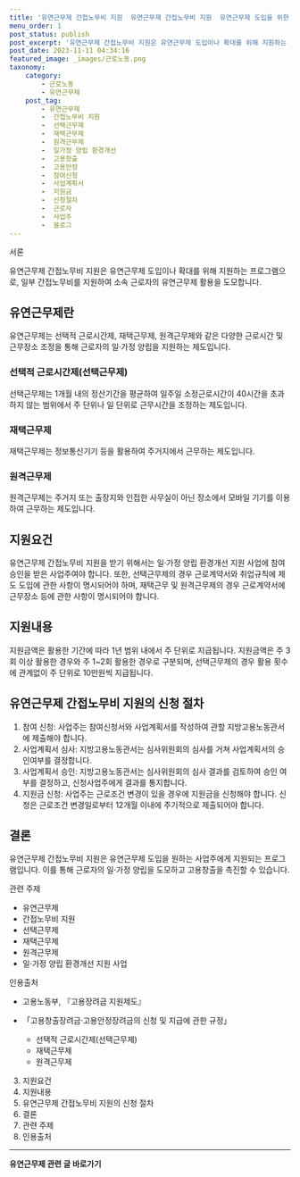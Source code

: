 ```yaml
---
title: '유연근무제 간접노무비 지원  유연근무제 간접노무비 지원  유연근무제 도입을 위한 지원 프로그램 개요'
menu_order: 1
post_status: publish
post_excerpt: '유연근무제 간접노무비 지원은 유연근무제 도입이나 확대를 위해 지원하는 프로그램으로, 일부 간접노무비를 지원하여 소속 근로자의 유연근무제 활용을 도모합니다.'
post_date: 2023-11-11 04:34:16
featured_image: _images/근로노동.png
taxonomy:
    category:
        - 근로노동
        - 유연근무제
    post_tag:
        - 유연근무제
        -  간접노무비 지원
        -  선택근무제
        -  재택근무제
        -  원격근무제
        -  일가정 양립 환경개선
        -  고용창출
        -  고용안정
        -  참여신청
        -  사업계획서
        -  지원금
        -  신청절차
        -  근로자
        -  사업주
        -  블로그
---
```



서론

유연근무제 간접노무비 지원은 유연근무제 도입이나 확대를 위해 지원하는 프로그램으로, 일부 간접노무비를 지원하여 소속 근로자의 유연근무제 활용을 도모합니다.

## 유연근무제란

유연근무제는 선택적 근로시간제, 재택근무제, 원격근무제와 같은 다양한 근로시간 및 근무장소 조정을 통해 근로자의 일·가정 양립을 지원하는 제도입니다.

### 선택적 근로시간제(선택근무제)

선택근무제는 1개월 내의 정산기간을 평균하여 일주일 소정근로시간이 40시간을 초과하지 않는 범위에서 주 단위나 일 단위로 근무시간을 조정하는 제도입니다.

### 재택근무제

재택근무제는 정보통신기기 등을 활용하여 주거지에서 근무하는 제도입니다.

### 원격근무제

원격근무제는 주거지 또는 출장지와 인접한 사무실이 아닌 장소에서 모바일 기기를 이용하여 근무하는 제도입니다.

## 지원요건

유연근무제 간접노무비 지원을 받기 위해서는 일·가정 양립 환경개선 지원 사업에 참여 승인을 받은 사업주여야 합니다. 또한, 선택근무제의 경우 근로계약서와 취업규칙에 제도 도입에 관한 사항이 명시되어야 하며, 재택근무 및 원격근무제의 경우 근로계약서에 근무장소 등에 관한 사항이 명시되어야 합니다.

## 지원내용

지원금액은 활용한 기간에 따라 1년 범위 내에서 주 단위로 지급됩니다. 지원금액은 주 3회 이상 활용한 경우와 주 1~2회 활용한 경우로 구분되며, 선택근무제의 경우 활용 횟수에 관계없이 주 단위로 10만원씩 지급됩니다.

## 유연근무제 간접노무비 지원의 신청 절차

1. 참여 신청: 사업주는 참여신청서와 사업계획서를 작성하여 관할 지방고용노동관서에 제출해야 합니다.
2. 사업계획서 심사: 지방고용노동관서는 심사위원회의 심사를 거쳐 사업계획서의 승인여부를 결정합니다.
3. 사업계획서 승인: 지방고용노동관서는 심사위원회의 심사 결과를 검토하여 승인 여부를 결정하고, 신청사업주에게 결과를 통지합니다.
4. 지원금 신청: 사업주는 근로조건 변경이 있을 경우에 지원금을 신청해야 합니다. 신청은 근로조건 변경일로부터 12개월 이내에 주기적으로 제출되어야 합니다.

## 결론

유연근무제 간접노무비 지원은 유연근무제 도입을 원하는 사업주에게 지원되는 프로그램입니다. 이를 통해 근로자의 일·가정 양립을 도모하고 고용창출을 촉진할 수 있습니다.

관련 주제

- 유연근무제
- 간접노무비 지원
- 선택근무제
- 재택근무제
- 원격근무제
- 일·가정 양립 환경개선 지원 사업

인용출처

- 고용노동부, 『고용장려금 지원제도』
- 「고용창출장려금·고용안정장려금의 신청 및 지급에 관한 규정」

   - 선택적 근로시간제(선택근무제)
   - 재택근무제
   - 원격근무제
3. 지원요건
4. 지원내용
5. 유연근무제 간접노무비 지원의 신청 절차
6. 결론
7. 관련 주제
8. 인용출처
<!-- wp:separator -->
<hr class="wp-block-separator has-alpha-channel-opacity"/>
<!-- /wp:separator -->

<!-- wp:group {"backgroundColor":"base","layout":{"type":"constrained"}} -->
<div class="wp-block-group has-base-background-color has-background"><!-- wp:paragraph {"align":"center","fontSize":"medium"} -->
<p class="has-text-align-center has-large-font-size"><strong>유연근무제 관련 글 바로가기</strong></p>
<!-- /wp:paragraph -->


<!-- wp:latest-posts
{"categories":[{"id":11200,"count":19,"description":"","link":"https://uknowlaw.com/category/%ec%9c%a0%ec%97%b0%ea%b7%bc%eb%ac%b4%ec%a0%9c/","name":"유연근무제","slug":"유연근무제","taxonomy":"category","parent":0,"meta":[],"_links":{"self":[{"href":"https://uknowlaw.com/wp-json/wp/v2/categories/11200"}],"collection":[{"href":"https://uknowlaw.com/wp-json/wp/v2/categories"}],"about":[{"href":"https://uknowlaw.com/wp-json/wp/v2/taxonomies/category"}],"wp:post_type":[{"href":"https://uknowlaw.com/wp-json/wp/v2/posts?categories=11200"}],"curies":[{"name":"wp","href":"https://api.w.org/{rel}","templated":true}]}}]} /--></div>
<!-- /wp:group -->